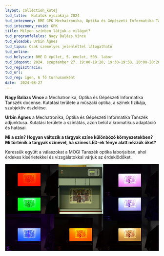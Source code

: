 ```yaml
---
layout: collection_kutej
tud_title:  Kutatók éjszakája 2024
tud_intezmeny: BME GPK Mechatronika, Optika és Gépészeti Informatika Tanszék
tud_intezmeny_rovid: GPK
title: Milyen színben látjuk a világot?
tud_programfelelos: Nagy Balázs Vince
tud_eloadok: Urbin Ágnes
tud_tipus: Csak személyes jelenléttel látogatható
tud_online: 
tud_helyszin: BME D épület, 5. emelet, 503. labor
tud_idopont: 2024. szeptember 27. 19:00-19:20, 19:30-19:50, 20:00-20:20, 20:30-20:50, 21:00-21:20, 21:30-21:50
tud_regisztracio: 
tud_url: 
tud_reg: igen, 6 fő turnusonként
date:  2024-08-27
---
```


**Nagy Balázs Vince** a Mechatronika, Optika és Gépészeti Informatika Tanszék docense. Kutatási területe a műszaki optika, a színek fizikája, szubjektív észlelése.

**Urbin Ágnes** a Mechatronika, Optika és Gépészeti Informatika Tanszék adjunktusa. Kutatási területe a színlátás, azon belül a kromatikus adaptáció és hatásai.


**Mi a szín? Hogyan változik a tárgyak színe különböző környezetekben? Mi történik a tárgyak színével, ha színes LED-ek fénye alatt nézzük őket?** 

Keressük együtt a válaszokat a MOGI Tanszék optika laborjaiban, ahol érdekes kísérletekkel és vizsgálatokkal várjuk az érdeklődőket.

![Milyen színben látjuk a világot?](../2024/images/milyen-szinben-latjuk-a-vilagot.png)
